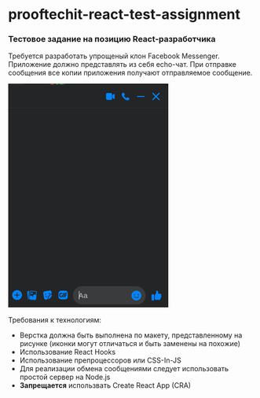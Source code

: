 # prooftechit-react-test-assignment

### Тестовое задание на позицию React-разработчика

Требуется разработать упрощеный клон Facebook Messenger. Приложение должно представлять из себя echo-чат. При отправке сообщения все копии приложения получают отправляемое сообщение.

![Facebook Messenger Clone Example](facebook-messenger-clone-example.png)

Требования к технологиям:

 - Верстка должна быть выполнена по макету, представленному на рисунке (иконки могут отличаться и быть заменены на похожие)
 - Использование React Hooks
 - Использование препроцессоров или CSS-In-JS
 - Для реализации обмена сообщениями следует использовать простой сервер на Node.js
 - **Запрещается** использвать Create React App (CRA)
